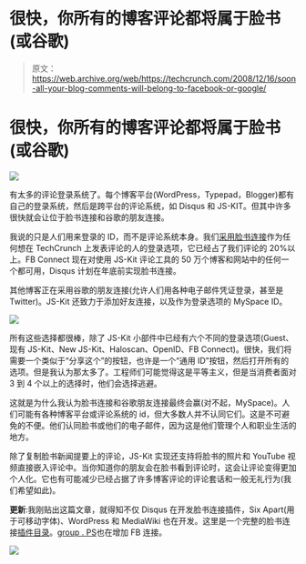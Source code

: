 # 很快，你所有的博客评论都将属于脸书(或谷歌)

> 原文：<https://web.archive.org/web/https://techcrunch.com/2008/12/16/soon-all-your-blog-comments-will-belong-to-facebook-or-google/>

# 很快，你所有的博客评论都将属于脸书(或谷歌)

![](img/2fe492ba8132e7f3b19fdf91bc86930c.png)

有太多的评论登录系统了。每个博客平台(WordPress，Typepad，Blogger)都有自己的登录系统，然后是跨平台的评论系统，如 Disqus 和 JS-KIT。但其中许多很快就会让位于脸书连接和谷歌的朋友连接。

我说的只是人们用来登录的 ID，而不是评论系统本身。我们[采用脸书连接](https://web.archive.org/web/20221007145423/http://www.beta.techcrunch.com/2008/12/03/techcrunch-is-now-in-a-relationship-with-facebook-connect/)作为任何想在 TechCrunch 上发表评论的人的登录选项，它已经占了我们评论的 20%以上。FB Connect 现在对使用 JS-Kit 评论工具的 50 万个博客和网站中的任何一个都可用，Disqus 计划在年底前实现脸书连接。

其他博客正在采用谷歌的朋友连接(允许人们用各种电子邮件凭证登录，甚至是 Twitter)。JS-Kit 还致力于添加好友连接，以及作为登录选项的 MySpace ID。

![](img/bfa9873dc5ae1a31ccf459d4ddb43d48.png)

所有这些选择都很棒，除了 JS-Kit 小部件中已经有六个不同的登录选项(Guest、现有 JS-Kit、New JS-Kit、Haloscan、OpenID、FB Connect)。很快，我们将需要一个类似于“分享这个”的按钮，也许是一个“通用 ID”按钮，然后打开所有的选项。但是我认为那太多了。工程师们可能觉得这是平等主义，但是当消费者面对 3 到 4 个以上的选择时，他们会选择逃避。

这就是为什么我认为脸书连接和谷歌朋友连接最终会赢(对不起，MySpace)。人们可能有各种博客平台或评论系统的 id，但大多数人并不认同它们。这是不可避免的不便。他们认同脸书或他们的电子邮件，因为这是他们管理个人和职业生活的地方。

除了复制脸书新闻提要上的评论，JS-Kit 实现还支持将脸书的照片和 YouTube 视频直接嵌入评论中。当你知道你的朋友会在脸书看到评论时，这会让评论变得更加个人化。它也有可能减少已经占据了许多博客评论的评论套话和一般无礼行为(我们希望如此)。

**更新**:我刚贴出这篇文章，就得知不仅 Disqus 在开发脸书连接插件，Six Apart(用于可移动字体)、WordPress 和 MediaWiki 也在开发。这里是一个完整的脸书连接[插件目录](https://web.archive.org/web/20221007145423/http://wiki.developers.facebook.com/index.php/Facebook_Connect_Plugin_Directory)。[group . PS](https://web.archive.org/web/20221007145423/http://grou.ps/introduction.php)也在增加 FB 连接。

![](img/c237cf95320a9436ba113e0f8bd54ee0.png)